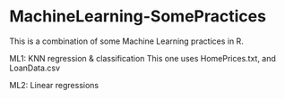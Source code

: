 # MachineLearning-SomePractices
This is a combination of some Machine Learning practices in R. 

ML1: 
KNN regression & classification
This one uses HomePrices.txt, and LoanData.csv

ML2: 
Linear regressions
